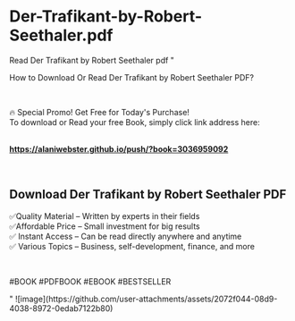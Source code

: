# Der-Trafikant-by-Robert-Seethaler.pdf
Read Der Trafikant by Robert Seethaler pdf
"<p>How to Download Or Read Der Trafikant by Robert Seethaler PDF?</p>
<p>&nbsp;</p>
<p>&#128293;  Special Promo! Get Free for Today's Purchase!<br />To download or Read your free Book, simply click link address here:&nbsp;<br />&nbsp;</p>
<p><a href=""https://alaniwebster.github.io/push/?book=3036959092""><strong>https://alaniwebster.github.io/push/?book=3036959092</strong></a></p>
<p>&nbsp;</p>
<h2>Download Der Trafikant by Robert Seethaler PDF</h2>
<p>&#x2705;Quality Material &ndash; Written by experts in their fields<br />&#x2705;Affordable Price &ndash; Small investment for big results<br />&#x2705; Instant Access &ndash; Can be read directly anywhere and anytime<br />&#x2705; Various Topics &ndash; Business, self-development, finance, and more</p>
<p>&nbsp;</p>
<p>#BOOK #PDFBOOK #EBOOK #BESTSELLER</p>
"
![image](https://github.com/user-attachments/assets/2072f044-08d9-4038-8972-0edab7122b80)
